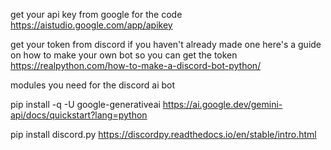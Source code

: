 get your api key from google for the code
https://aistudio.google.com/app/apikey

get your token from discord
if you haven't already made one here's a guide on how to make your own bot so you can get the token
https://realpython.com/how-to-make-a-discord-bot-python/

modules you need for the discord ai bot

pip install -q -U google-generativeai
https://ai.google.dev/gemini-api/docs/quickstart?lang=python

pip install discord.py
https://discordpy.readthedocs.io/en/stable/intro.html
